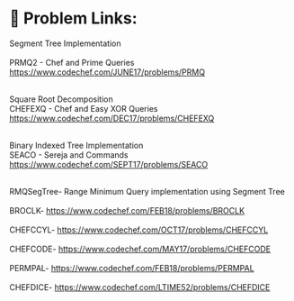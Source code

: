 # 🎃 Problem Links:
Segment Tree Implementation<br></br>
PRMQ2 - Chef and Prime Queries https://www.codechef.com/JUNE17/problems/PRMQ


<br>Square Root Decomposition</br>
CHEFEXQ - Chef and Easy XOR Queries https://www.codechef.com/DEC17/problems/CHEFEXQ


<br>Binary Indexed Tree Implementation</br>
SEACO - Sereja and Commands https://www.codechef.com/SEPT17/problems/SEACO

<br>RMQSegTree- Range Minimum Query implementation using Segment Tree </br>
<br>BROCLK-  https://www.codechef.com/FEB18/problems/BROCLK </br>
<br>CHEFCCYL-  https://www.codechef.com/OCT17/problems/CHEFCCYL </br>
<br>CHEFCODE-  https://www.codechef.com/MAY17/problems/CHEFCODE </br>
<br>PERMPAL-  https://www.codechef.com/FEB18/problems/PERMPAL  </br>
<br>CHEFDICE-  https://www.codechef.com/LTIME52/problems/CHEFDICE </br>

